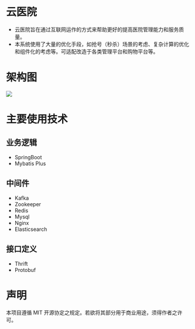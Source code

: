 # 云医院
- 云医院旨在通过互联网运作的方式来帮助更好的提高医院管理能力和服务质量。
- 本系统使用了大量的优化手段，如抢号（秒杀）场景的考虑、复杂计算的优化和组件化的考虑等。可适配改造于各类管理平台和购物平台等。
# 架构图
![](https://s2.ax1x.com/2019/12/20/QL5FMV.png)
# 主要使用技术

##  业务逻辑

- SpringBoot
- Mybatis Plus

## 中间件

- Kafka
- Zookeeper
- Redis
- Mysql
- Nginx
- Elasticsearch

## 接口定义

- Thrift
- Protobuf
# 声明

本项目遵循 MIT 开源协定之规定。若欲将其部分用于商业用途，须得作者之许可。